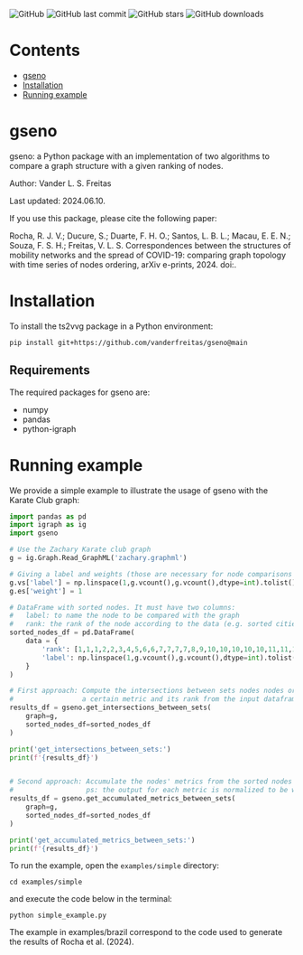 
![GitHub](https://img.shields.io/github/license/raffoliveira/ts2vvg)
![GitHub last commit](https://img.shields.io/github/last-commit/raffoliveira/ts2vvg)
![GitHub stars](https://img.shields.io/github/stars/raffoliveira/ts2vvg?style=social)
![GitHub downloads](https://img.shields.io/github/downloads/raffoliveira/ts2vvg/total)


# Contents

- [gseno](#gseno)
- [Installation](#installation)
- [Running example](#running-example)


# gseno

gseno: a Python package with an implementation of two algorithms to compare a graph structure with a given ranking of nodes. 

Author: Vander L. S. Freitas 

Last updated: 2024.06.10.

If you use this package, please cite the following paper:

Rocha, R. J. V.; Ducure, S.; Duarte, F. H. O.; Santos, L. B. L.; Macau, E. E. N.; Souza, F. S. H.; Freitas, V. L. S. Correspondences between the structures of mobility networks and the spread of COVID-19: comparing graph topology with time series of nodes ordering, arXiv e-prints, 2024. doi:.


# Installation

To install the ts2vvg package in a Python environment:

```shell
pip install git+https://github.com/vanderfreitas/gseno@main
```

## Requirements

The required packages for gseno are:

+ numpy
+ pandas
+ python-igraph


# Running example

We provide a simple example to illustrate the usage of gseno with the Karate Club graph:

```python
import pandas as pd
import igraph as ig
import gseno

# Use the Zachary Karate club graph
g = ig.Graph.Read_GraphML('zachary.graphml')

# Giving a label and weights (those are necessary for node comparisons and to calculating metrics)
g.vs['label'] = np.linspace(1,g.vcount(),g.vcount(),dtype=int).tolist()
g.es['weight'] = 1

# DataFrame with sorted nodes. It must have two columns:
#   label: to name the node to be compared with the graph
#   rank: the rank of the node according to the data (e.g. sorted cities, sorted authors, sorted institutions, sorted concepts, etc.)
sorted_nodes_df = pd.DataFrame(
    data = {
        'rank': [1,1,1,2,2,3,4,5,6,6,7,7,7,7,8,9,10,10,10,10,10,11,11,12,13,13,14,14,14,14,14,14,14,14], # this list was artificially generated
        'label': np.linspace(1,g.vcount(),g.vcount(),dtype=int).tolist()
    }
)

# First approach: Compute the intersections between sets nodes nodes ordered by
#                 a certain metric and its rank from the input dataframe
results_df = gseno.get_intersections_between_sets(
    graph=g, 
    sorted_nodes_df=sorted_nodes_df
)

print('get_intersections_between_sets:')
print(f'{results_df}')


# Second approach: Accumulate the nodes' metrics from the sorted nodes by rank (from the input dataframe)
#                  ps: the output for each metric is normalized to be within [0,1]
results_df = gseno.get_accumulated_metrics_between_sets(
    graph=g, 
    sorted_nodes_df=sorted_nodes_df
)

print('get_accumulated_metrics_between_sets:')
print(f'{results_df}')
```

To run the example, open the `examples/simple` directory:
```
cd examples/simple
```

and execute the code below in the terminal:

```
python simple_example.py
```

The example in examples/brazil correspond to the code used to generate the results of Rocha et al. (2024).